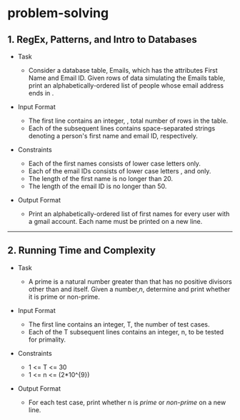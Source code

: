 # problem-solving


## 1. RegEx, Patterns, and Intro to Databases
* Task
    * Consider a database table, Emails, which has the attributes First Name and Email ID. Given  rows of data simulating the Emails table, print an alphabetically-ordered list of people whose email address ends in .

* Input Format

  * The first line contains an integer, , total number of rows in the table.
  * Each of the  subsequent lines contains  space-separated strings denoting a person's first name and email ID, respectively.

* Constraints
  
  * Each of the first names consists of lower case letters  only.
  * Each of the email IDs consists of lower case letters ,  and  only.
  * The length of the first name is no longer than 20.
  * The length of the email ID is no longer than 50.

* Output Format

  * Print an alphabetically-ordered list of first names for every user with a gmail account. Each name must be printed on a new line.

---------

## 2. Running Time and Complexity
* Task
   * A prime is a natural number greater than that has no positive divisors other than  and itself. Given a number,*n*, determine and print whether it is prime or non-prime.
   
   
* Input Format
   * The first line contains an integer, T, the number of test cases.
   * Each of the T subsequent lines contains an integer, n, to be tested for primality.

* Constraints
   * 1 <= T <= 30
   * 1 <= n <= \(2*10^{9}\)

* Output Format
   * For each test case, print whether n is *prime* or *non-prime* on a new line.
